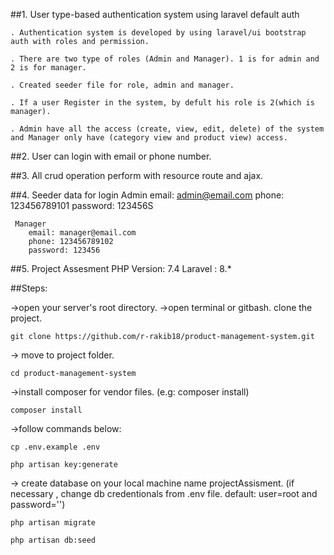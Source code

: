 ##1. User type-based authentication system using laravel default auth

	. Authentication system is developed by using laravel/ui bootstrap auth with roles and permission.
    
	. There are two type of roles (Admin and Manager). 1 is for admin and 2 is for manager.
    
	. Created seeder file for role, admin and manager.
    
	. If a user Register in the system, by defult his role is 2(which is manager).
    
	. Admin have all the access (create, view, edit, delete) of the system and Manager only have (category view and product view) access. 
    
##2. User can login with email or phone number.

##3. All crud operation perform with resource route and ajax.


##4. Seeder data for login
	 Admin
		email: admin@email.com
		phone: 123456789101
		password: 123456S
 
	 Manager
		email: manager@email.com
		phone: 123456789102
		password: 123456 
        
##5. Project Assesment
	 PHP Version: 7.4
	 Laravel : 8.*


##Steps:

->open your server's root directory.
->open terminal or gitbash. clone the project.
```
git clone https://github.com/r-rakib18/product-management-system.git

```
-> move to project folder.
```
cd product-management-system
```
->install composer for vendor files. (e.g: composer install)
```
composer install
```
->follow commands below:
```
cp .env.example .env
```
```
php artisan key:generate
```
-> create database on your local machine name projectAssisment. (if necessary , change db credentionals from .env file. default: user=root and password='')
```
php artisan migrate
```
```
php artisan db:seed
```
